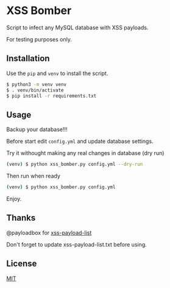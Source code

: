 # XSS Bomber

Script to infect any MySQL database with XSS payloads.

For testing purposes only.

## Installation

Use the `pip` and `venv` to install the script.

```bash
$ python3 -m venv venv
$ . venv/bin/activate
$ pip install -r requirements.txt
```

## Usage

Backup your database!!!

Before start edit `config.yml` and update database settings.

Try it withought making any real changes in database (dry run)

```bash
(venv) $ python xss_bomber.py config.yml --dry-run
```

Then run when ready

```bash
(venv) $ python xss_bomber.py config.yml
```

Enjoy.

## Thanks

@payloadbox for [xss-payload-list](https://github.com/payloadbox/xss-payload-list)

Don't forget to update xss-payload-list.txt before using.

## License

[MIT](https://choosealicense.com/licenses/mit/)

